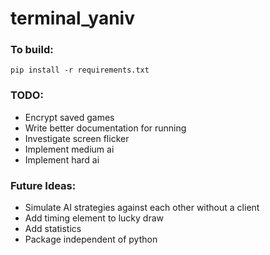 # terminal_yaniv
### To build:
`pip install -r requirements.txt`

### TODO:
- Encrypt saved games
- Write better documentation for running
- Investigate screen flicker
- Implement medium ai
- Implement hard ai

### Future Ideas:
- Simulate AI strategies against each other without a client
- Add timing element to lucky draw
- Add statistics
- Package independent of python